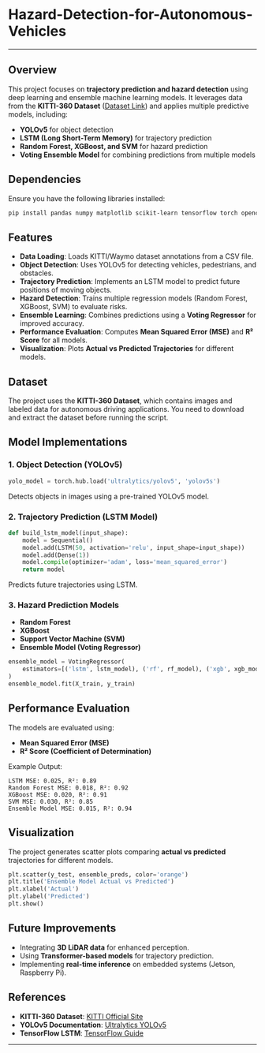 # Hazard-Detection-for-Autonomous-Vehicles


---

## Overview  
This project focuses on **trajectory prediction and hazard detection** using deep learning and ensemble machine learning models. It leverages data from the **KITTI-360 Dataset** ([Dataset Link](https://www.cvlibs.net/datasets/kitti-360/index.php)) and applies multiple predictive models, including:  

- **YOLOv5** for object detection  
- **LSTM (Long Short-Term Memory)** for trajectory prediction  
- **Random Forest, XGBoost, and SVM** for hazard prediction  
- **Voting Ensemble Model** for combining predictions from multiple models  

## Dependencies  
Ensure you have the following libraries installed:  
```bash
pip install pandas numpy matplotlib scikit-learn tensorflow torch opencv-python xgboost ultralytics
```

## Features  
- **Data Loading**: Loads KITTI/Waymo dataset annotations from a CSV file.  
- **Object Detection**: Uses YOLOv5 for detecting vehicles, pedestrians, and obstacles.  
- **Trajectory Prediction**: Implements an LSTM model to predict future positions of moving objects.  
- **Hazard Detection**: Trains multiple regression models (Random Forest, XGBoost, SVM) to evaluate risks.  
- **Ensemble Learning**: Combines predictions using a **Voting Regressor** for improved accuracy.  
- **Performance Evaluation**: Computes **Mean Squared Error (MSE)** and **R² Score** for all models.  
- **Visualization**: Plots **Actual vs Predicted Trajectories** for different models.  

## Dataset  
The project uses the **KITTI-360 Dataset**, which contains images and labeled data for autonomous driving applications. You need to download and extract the dataset before running the script.  

## Model Implementations  

### 1. **Object Detection (YOLOv5)**  
```python
yolo_model = torch.hub.load('ultralytics/yolov5', 'yolov5s')
```
Detects objects in images using a pre-trained YOLOv5 model.  

### 2. **Trajectory Prediction (LSTM Model)**  
```python
def build_lstm_model(input_shape):
    model = Sequential()
    model.add(LSTM(50, activation='relu', input_shape=input_shape))
    model.add(Dense(1))
    model.compile(optimizer='adam', loss='mean_squared_error')
    return model
```
Predicts future trajectories using LSTM.  

### 3. **Hazard Prediction Models**  
- **Random Forest**  
- **XGBoost**  
- **Support Vector Machine (SVM)**  
- **Ensemble Model (Voting Regressor)**  

```python
ensemble_model = VotingRegressor(
    estimators=[('lstm', lstm_model), ('rf', rf_model), ('xgb', xgb_model), ('svm', svm_model)]
)
ensemble_model.fit(X_train, y_train)
```

## Performance Evaluation  
The models are evaluated using:  
- **Mean Squared Error (MSE)**  
- **R² Score (Coefficient of Determination)**  

Example Output:  
```
LSTM MSE: 0.025, R²: 0.89  
Random Forest MSE: 0.018, R²: 0.92  
XGBoost MSE: 0.020, R²: 0.91  
SVM MSE: 0.030, R²: 0.85  
Ensemble Model MSE: 0.015, R²: 0.94  
```

## Visualization  
The project generates scatter plots comparing **actual vs predicted** trajectories for different models.  

```python
plt.scatter(y_test, ensemble_preds, color='orange')
plt.title('Ensemble Model Actual vs Predicted')
plt.xlabel('Actual')
plt.ylabel('Predicted')
plt.show()
```

## Future Improvements  
- Integrating **3D LiDAR data** for enhanced perception.  
- Using **Transformer-based models** for trajectory prediction.  
- Implementing **real-time inference** on embedded systems (Jetson, Raspberry Pi).  

## References  
- **KITTI-360 Dataset**: [KITTI Official Site](https://www.cvlibs.net/datasets/kitti-360/index.php)  
- **YOLOv5 Documentation**: [Ultralytics YOLOv5](https://github.com/ultralytics/yolov5)  
- **TensorFlow LSTM**: [TensorFlow Guide](https://www.tensorflow.org/guide)  

---

